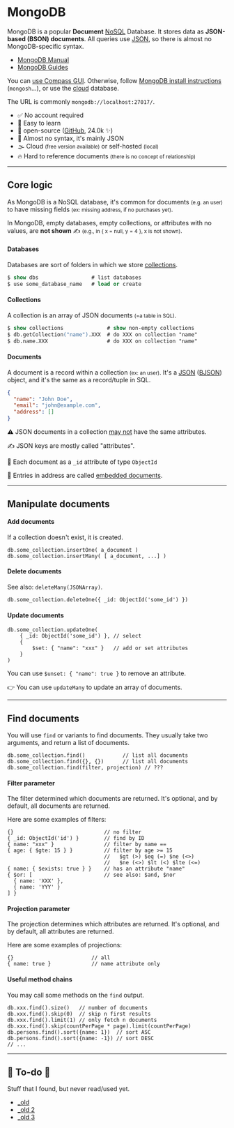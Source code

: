 # MongoDB

<div class="row row-cols-md-2"><div>

MongoDB is a popular **Document** [NoSQL](../index.md) Database. It stores data as **JSON-based (BSON) documents**. All queries use [JSON](/programming-languages/others/data/json.md), so there is almost no MongoDB-specific syntax.

* [MongoDB Manual](https://www.mongodb.com/docs/manual/introduction/)
* [MongoDB Guides](https://www.mongodb.com/docs/guides/)

You can [use Compass GUI](https://www.mongodb.com/products/compass). Otherwise, follow [MongoDB install instructions](https://www.mongodb.com/docs/manual/administration/install-community/) (`mongosh`...), or use the [cloud](https://www.mongodb.com/atlas/database) database.
</div><div>

The URL is commonly `mongodb://localhost:27017/`.

* ✅ No account required
* 🌱 Easy to learn
* 🤝 open-source ([GitHub](https://github.com/mongodb/mongo), 24.0k ✨)
* 🚀 Almost no syntax, it's mainly JSON
* 🌫️ Cloud <small>(free version available)</small> or self-hosted <small>(local)</small>
* 🔥 Hard to reference documents <small>(there is no concept of relationship)</small>
</div></div>

<hr class="sep-both">

## Core logic

<div class="row row-cols-md-2"><div>

As MongoDB is a NoSQL database, it's common for documents <small>(e.g. an user)</small> to have missing fields <small>(ex: missing address, if no purchases yet)</small>.

In MongoDB, empty databases, empty collections, or attributes with no values, are **not shown** ✍️ <small>(e.g., in { x = null, y = 4 }, x is not shown)</small>.

#### Databases

Databases are sort of folders in which we store [collections](#collections).

```ps
$ show dbs                 # list databases
$ use some_database_name   # load or create
```

#### Collections

A collection is an array of JSON documents <small>(=a table in SQL)</small>.

```ps
$ show collections              # show non-empty collections
$ db.getCollection("name").XXX  # do XXX on collection "name"
$ db.name.XXX                   # do XXX on collection "name"
```
</div><div>

#### Documents

A document is a record within a collection <small>(ex: an user)</small>. It's a [JSON](/programming-languages/others/data/json.md) ([BJSON](https://www.mongodb.com/docs/mongodb-shell/reference/data-types/)) object, and it's the same as a record/tuple in SQL.

```json
{
  "name": "John Doe",
  "email": "john@example.com",
  "address": []
}
```

⚠️️ JSON documents in a collection [may not](https://www.mongodb.com/docs/manual/core/schema-validation/specify-json-schema/#std-label-schema-validation-json) have the same attributes.

✍️ JSON keys are mostly called "attributes".

🔑 Each document as a `_id` attribute of type `ObjectId`

📑 Entries in address are called [embedded documents](https://www.mongodb.com/basics/embedded-mongodb). 
</div></div>

<hr class="sep-both">

## Manipulate documents

<div class="row row-cols-md-2"><div>

#### Add documents

If a collection doesn't exist, it is created.

```js!
db.some_collection.insertOne( a_document )
db.some_collection.insertMany( [ a_document, ...] )
```

#### Delete documents

See also: `deleteMany(JSONArray)`.

```js!
db.some_collection.deleteOne({ _id: ObjectId('some_id') })
```
</div><div>

#### Update documents

```js!
db.some_collection.updateOne(
    { _id: ObjectId('some_id') }, // select
    {
        $set: { "name": "xxx" }   // add or set attributes
    }
)
```

You can use `$unset: { "name": true }` to remove an attribute.

👉 You can use `updateMany` to update an array of documents.
</div></div>

<hr class="sep-both">

## Find documents

<div class="row row-cols-md-2"><div>

You will use `find` or variants to find documents. They usually take two arguments, and return a list of documents.

```js!
db.some_collection.find()            // list all documents
db.some_collection.find({}, {})      // list all documents
db.some_collection.find(filter, projection) // ???
```

#### Filter parameter

The filter determined which documents are returned. It's optional, and by default, all documents are returned.

Here are some examples of filters:

```js!
{}                             // no filter
{ _id: ObjectId('id') }        // find by ID 
{ name: "xxx" }                // filter by name ==
{ age: { $gte: 15 } }          // filter by age >= 15
                               //   $gt (>) $eq (=) $ne (<>)
                               //   $ne (<>) $lt (<) $lte (<=)
{ name: { $exists: true } }    // has an attribute "name"
{ $or: [                       // see also: $and, $nor
  { name: 'XXX' },
  { name: 'YYY' }
] }
```
</div><div>

#### Projection parameter

The projection determines which attributes are returned. It's optional, and by default, all attributes are returned.

Here are some examples of projections:

```js!
{}                         // all
{ name: true }             // name attribute only
```

#### Useful method chains

You may call some methods on the `find` output.

```js!
db.xxx.find().size()   // number of documents
db.xxx.find().skip(0)  // skip n first results
db.xxx.find().limit(1) // only fetch n documents
db.xxx.find().skip(countPerPage * page).limit(countPerPage)
db.persons.find().sort({name: 1})  // sort ASC
db.persons.find().sort({name: -1}) // sort DESC
// ...
```
</div></div>

<hr class="sep-both">

## 👻 To-do 👻

Stuff that I found, but never read/used yet.

<div class="row row-cols-md-2"><div>

* [_old](../nosql/mongodb/index.md)
* [_old 2](../nosql/mongo.md)
* [_old 3](../nosql/drivers/mongodb.md)
</div><div>


</div></div>